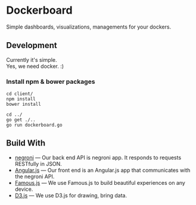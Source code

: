 
# Dockerboard

Simple dashboards, visualizations, managements for your dockers.


## Development

Currently it's simple.   
Yes, we need docker. :)


### Install npm & bower packages

```
cd client/
npm install
bower install

cd ../
go get ./..
go run dockerboard.go
```


## Build With

- [negroni](https://github.com/codegangsta/negroni/) &mdash; Our back end API is negroni app. It responds to requests RESTfully in JSON.
- [Angular.js](https://www.angularjs.org/) &mdash; Our front end is an Angular.js app that communicates with the negroni API.
- [Famous.js](http://famo.us/) &mdash;  We use Famous.js to build beautiful experiences on any device.
- [D3.js](http://d3js.org/) &mdash; We use D3.js for drawing, bring data.

